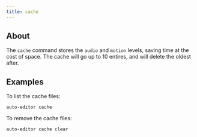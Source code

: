 ```yaml
---
title: cache
---
```


## About
The `cache` command stores the `audio` and `motion` levels, saving time at the cost of space. The cache will go up to 10 entires, and will delete the oldest after.


## Examples
To list the cache files:

```
auto-editor cache
```

To remove the cache files:

```
auto-editor cache clear
```

